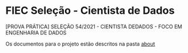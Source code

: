# FIEC Seleção - Cientista de Dados

[PROVA PRÁTICA] SELEÇÃO 54/2021 - CIENTISTA DEDADOS - FOCO EM ENGENHARIA DE DADOS

Os documentos para o projeto estão descritos na pasta [about](about/)
